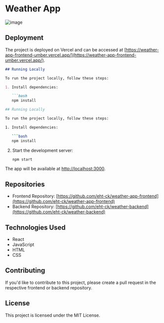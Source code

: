 
# Weather App
![image](https://github.com/eht-ck/weather-app-frontend/assets/95522110/b4c58de6-b583-49ba-8332-b5d4b36c11e4)

## Deployment

The project is deployed on Vercel and can be accessed at [https://weather-app-frontend-umber.vercel.app/](https://weather-app-frontend-umber.vercel.app/).
```markdown
## Running Locally

To run the project locally, follow these steps:

1. Install dependencies:

   ```bash
   npm install

## Running Locally

To run the project locally, follow these steps:

1. Install dependencies:

   ```bash
   npm install
   ```

2. Start the development server:

   ```bash
   npm start
   ```

The app will be available at [http://localhost:3000](http://localhost:3000).



## Repositories

- Frontend Repository: [https://github.com/eht-ck/weather-app-frontend](https://github.com/eht-ck/weather-app-frontend)
- Backend Repository: [https://github.com/eht-ck/weather-backend](https://github.com/eht-ck/weather-backend)

## Technologies Used

- React
- JavaScript
- HTML
- CSS

## Contributing

If you'd like to contribute to this project, please create a pull request in the respective frontend or backend repository.

## License

This project is licensed under the MIT License.
```


